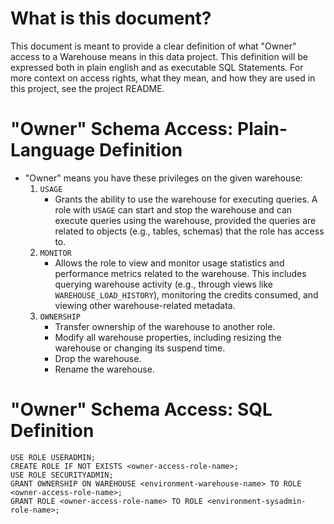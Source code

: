 # What is this document? 

This document is meant to provide a clear definition of what "Owner" access to a Warehouse means in this data project. This definition will be expressed both in plain english and as executable SQL Statements. For more context on access rights, what they mean, and how they are used in this project, see the project README.

# "Owner" Schema Access: Plain-Language Definition

- "Owner" means you have these privileges on the given warehouse:
    1. `USAGE`
        -  Grants the ability to use the warehouse for executing queries. A role with `USAGE` can start and stop the warehouse and can execute queries using the warehouse, provided the queries are related to objects (e.g., tables, schemas) that the role has access to.
    1. `MONITOR`
        - Allows the role to view and monitor usage statistics and performance metrics related to the warehouse. This includes querying warehouse activity (e.g., through views like `WAREHOUSE_LOAD_HISTORY`), monitoring the credits consumed, and viewing other warehouse-related metadata.  
    1. `OWNERSHIP`
        - Transfer ownership of the warehouse to another role.
        - Modify all warehouse properties, including resizing the warehouse or changing its suspend time.
        - Drop the warehouse.
        - Rename the warehouse.

# "Owner" Schema Access: SQL Definition

```
USE ROLE USERADMIN;
CREATE ROLE IF NOT EXISTS <owner-access-role-name>;
USE ROLE SECURITYADMIN;
GRANT OWNERSHIP ON WAREHOUSE <environment-warehouse-name> TO ROLE <owner-access-role-name>;
GRANT ROLE <owner-access-role-name> TO ROLE <environment-sysadmin-role-name>;
```
